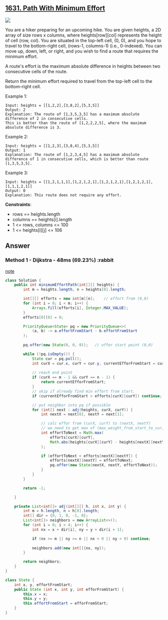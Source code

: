 ## [1631. Path With Minimum Effort](https://leetcode.com/problems/path-with-minimum-effort/description/)

![](https://github.com/weltond/DataStructure/blob/master/medium.PNG)

You are a hiker preparing for an upcoming hike. You are given heights, a 2D array of size rows x columns, where heights[row][col] represents the height of cell (row, col). You are situated in the top-left cell, (0, 0), and you hope to travel to the bottom-right cell, (rows-1, columns-1) (i.e., 0-indexed). You can move up, down, left, or right, and you wish to find a route that requires the minimum effort.

A route's effort is the maximum absolute difference in heights between two consecutive cells of the route.

Return the minimum effort required to travel from the top-left cell to the bottom-right cell.

 

Example 1:
```
Input: heights = [[1,2,2],[3,8,2],[5,3,5]]
Output: 2
Explanation: The route of [1,3,5,3,5] has a maximum absolute difference of 2 in consecutive cells.
This is better than the route of [1,2,2,2,5], where the maximum absolute difference is 3.
```

Example 2:
```
Input: heights = [[1,2,3],[3,8,4],[5,3,5]]
Output: 1
Explanation: The route of [1,2,3,4,5] has a maximum absolute difference of 1 in consecutive cells, which is better than route [1,3,5,3,5].
```
Example 3:

```
Input: heights = [[1,2,1,1,1],[1,2,1,2,1],[1,2,1,2,1],[1,2,1,2,1],[1,1,1,2,1]]
Output: 0
Explanation: This route does not require any effort.
 ```

**Constraints**:

- rows == heights.length
- columns == heights[i].length
- 1 <= rows, columns <= 100
- 1 <= heights[i][j] <= 106
## Answer
### Method 1 - Dijkstra - 48ms (69.23%) :rabbit

[note](https://app.gitbook.com/s/1yBzuwxqO90h7a4SnmnK/advanced-algorithms/dijkstra#1631.-path-with-minimum-effort)

```java
class Solution {
    public int minimumEffortPath(int[][] heights) {
        int m = heights.length, n = heights[0].length;

        int[][] efforts = new int[m][n];    // effort from (0,0)
        for (int i = 0; i < m; i++) {
            Arrays.fill(efforts[i], Integer.MAX_VALUE);
        }
        efforts[0][0] = 0;

        PriorityQueue<State> pq = new PriorityQueue<>(
            (a, b) -> a.effortFromStart - b.effortFromStart
        );
        
        pq.offer(new State(0, 0, 0));   // offer start point (0,0)

        while (!pq.isEmpty()) {
            State cur = pq.poll();
            int curX = cur.x, curY = cur.y, currentEfforFromStart = cur.effortFromStart;
            
            // reach end point
            if (curX == m - 1 && curY == n - 1) {
                return currentEfforFromStart;
            }
            // skip if already find min effort from start.
            if (currentEfforFromStart > efforts[curX][curY]) continue;

            // put neighbor into pq if possible
            for (int[] next : adj(heights, curX, curY)) {
                int nextX = next[0], nextY = next[1];

                // calc effor from (curX, curY) to (nextX, nextY)
                // we need to get max of (max_weight_from_start_to_cur, edge_weight)
                int effortToNext = Math.max(
                    efforts[curX][curY],
                    Math.abs(heights[curX][curY] - heights[nextX][nextY])
                );

                if (effortToNext < efforts[nextX][nextY]) {
                    efforts[nextX][nextY] = effortToNext;
                    pq.offer(new State(nextX, nextY, effortToNext));
                }
            }
        }

        return -1;

    }

    private List<int[]> adj(int[][] h, int x, int y) {
        int m = h.length, n = h[0].length;
        int[] dir = {0, 1, 0, -1, 0};
        List<int[]> neighbors = new ArrayList<>();
        for (int i = 0; i < 4; i++) {
            int nx = x + dir[i], ny = y + dir[i + 1];

            if (nx >= m || ny >= n || nx < 0 || ny < 0) continue;
            
            neighbors.add(new int[]{nx, ny});
        }

        return neighbors;
    }
}

class State {
    int x, y, effortFromStart;
    public State (int x, int y, int efforFromStart) {
        this.x = x;
        this.y = y;
        this.effortFromStart = efforFromStart;
    }
}
```
